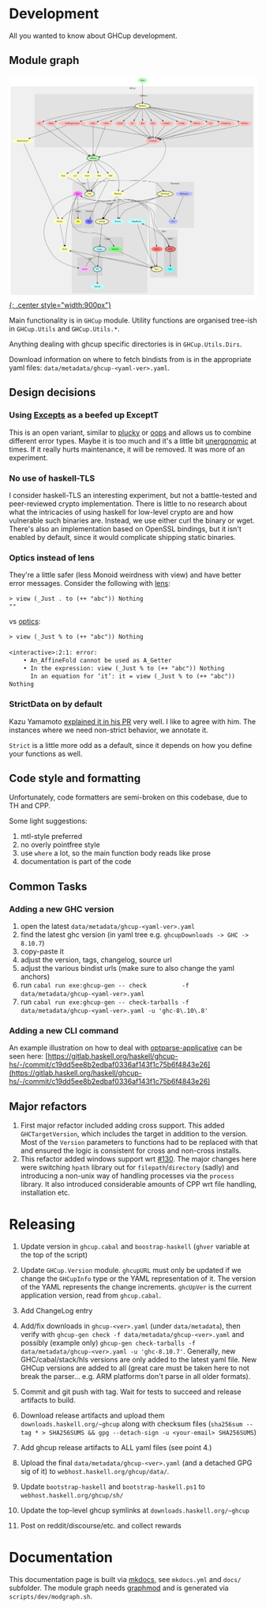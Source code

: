 # Development

All you wanted to know about GHCup development.

## Module graph

[![Module graph](./modules_small.svg){: .center style="width:900px"}](./modules_wide.svg)

Main functionality is in `GHCup` module. Utility functions are
organised tree-ish in `GHCup.Utils` and `GHCup.Utils.*`.

Anything dealing with ghcup specific directories is in
`GHCup.Utils.Dirs`.

Download information on where to fetch bindists from is in the appropriate
yaml files: `data/metadata/ghcup-<yaml-ver>.yaml`.

## Design decisions

### Using [Excepts](https://hackage.haskell.org/package/haskus-utils-variant-3.0/docs/Haskus-Utils-Variant-Excepts.html) as a beefed up ExceptT

This is an open variant, similar to [plucky](https://hackage.haskell.org/package/plucky) or [oops](https://github.com/i-am-tom/oops) and allows us to combine different error types. Maybe it is too much and it's a little bit [unergonomic](https://github.com/haskus/packages/issues/32) at times. If it really hurts maintenance, it will be removed. It was more of an experiment.

### No use of haskell-TLS

I consider haskell-TLS an interesting experiment, but not a battle-tested and peer-reviewed crypto implementation. There is little to no research about what the intricacies of using haskell for low-level crypto are and how vulnerable such binaries are. Instead, we use either curl the binary or wget. There's also an implementation based on OpenSSL bindings, but it isn't enabled by default, since it would complicate shipping static binaries.

### Optics instead of lens

They're a little safer (less Monoid weirdness with view) and have better error messages. Consider the following with [lens](https://hackage.haskell.org/package/lens):

```
> view (_Just . to (++ "abc")) Nothing
""
```

vs [optics](https://hackage.haskell.org/package/optics):

```
> view (_Just % to (++ "abc")) Nothing

<interactive>:2:1: error:
    • An_AffineFold cannot be used as A_Getter
    • In the expression: view (_Just % to (++ "abc")) Nothing
      In an equation for ‘it’: it = view (_Just % to (++ "abc")) Nothing
```

### StrictData on by default

Kazu Yamamoto [explained it in his PR](https://github.com/yesodweb/wai/pull/752#issuecomment-501531386) very well. I like to agree with him. The instances where we need non-strict behavior, we annotate it.

`Strict` is a little more odd as a default, since it depends on how you define your functions as well.

## Code style and formatting

Unfortunately, code formatters are semi-broken on this codebase, due to TH and CPP.

Some light suggestions:

1. mtl-style preferred
2. no overly pointfree style
3. use `where` a lot, so the main function body reads like prose
4. documentation is part of the code

## Common Tasks

### Adding a new GHC version

1. open the latest `data/metadata/ghcup-<yaml-ver>.yaml`
2. find the latest ghc version (in yaml tree e.g. `ghcupDownloads -> GHC -> 8.10.7`)
3. copy-paste it
4. adjust the version, tags, changelog, source url
5. adjust the various bindist urls (make sure to also change the yaml anchors)
6. run `cabal run exe:ghcup-gen -- check          -f data/metadata/ghcup-<yaml-ver>.yaml`
7. run `cabal run exe:ghcup-gen -- check-tarballs -f data/metadata/ghcup-<yaml-ver>.yaml -u 'ghc-8\.10\.8'`

### Adding a new CLI command

An example illustration on how to deal with [optparse-applicative](https://hackage.haskell.org/package/optparse-applicative) can be seen here: [https://gitlab.haskell.org/haskell/ghcup-hs/-/commit/c19dd5ee8b2edbaf0336af143f1c75b6f4843e26](https://gitlab.haskell.org/haskell/ghcup-hs/-/commit/c19dd5ee8b2edbaf0336af143f1c75b6f4843e26)

## Major refactors

1. First major refactor included adding cross support. This added
   `GHCTargetVersion`, which includes the target in addition to the version.
   Most of the `Version` parameters to functions had to be replaced with
   that and ensured the logic is consistent for cross and non-cross
   installs.
2. This refactor added windows support wrt [#130](https://gitlab.haskell.org/haskell/ghcup-hs/-/issues/130).
   The major changes here were switching `hpath` library out for `filepath`/`directory` (sadly) and
   introducing a non-unix way of handling processes via the `process` library. It also introduced considerable
   amounts of CPP wrt file handling, installation etc.

# Releasing

1. Update version in `ghcup.cabal` and `boostrap-haskell` (`ghver` variable at the top of the script)

2. Update `GHCup.Version` module. `ghcupURL` must only be updated if we change the `GHCupInfo` type or the YAML representation of it. The version of the YAML represents the change increments. `ghcUpVer` is the current application version, read from `ghcup.cabal`.

3. Add ChangeLog entry

4. Add/fix downloads in `ghcup-<ver>.yaml` (under `data/metadata`), then verify with `ghcup-gen check -f data/metadata/ghcup-<ver>.yaml` and possibly (example only) `ghcup-gen check-tarballs -f data/metadata/ghcup-<ver>.yaml -u 'ghc-8.10.7'`. Generally, new GHC/cabal/stack/hls versions are only added to the latest yaml file. New GHCup versions are added to all (great care must be taken here to not break the parser... e.g. ARM platforms don't parse in all older formats).

5. Commit and git push with tag. Wait for tests to succeed and release artifacts to build.

6. Download release artifacts and upload them `downloads.haskell.org/~ghcup` along with checksum files (`sha256sum --tag * > SHA256SUMS && gpg --detach-sign -u <your-email> SHA256SUMS`)

7. Add ghcup release artifacts to ALL yaml files (see point 4.)

8. Upload the final `data/metadata/ghcup-<ver>.yaml` (and a detached GPG sig of it) to `webhost.haskell.org/ghcup/data/`.

9. Update `bootstrap-haskell` and `bootstrap-haskell.ps1` to `webhost.haskell.org/ghcup/sh/`

10. Update the top-level ghcup symlinks at `downloads.haskell.org/~ghcup`

11. Post on reddit/discourse/etc. and collect rewards

# Documentation

This documentation page is built via [mkdocs](https://www.mkdocs.org/), see `mkdocs.yml` and `docs/` subfolder.
The module graph needs [graphmod](https://github.com/yav/graphmod) and is generated via `scripts/dev/modgraph.sh`.
